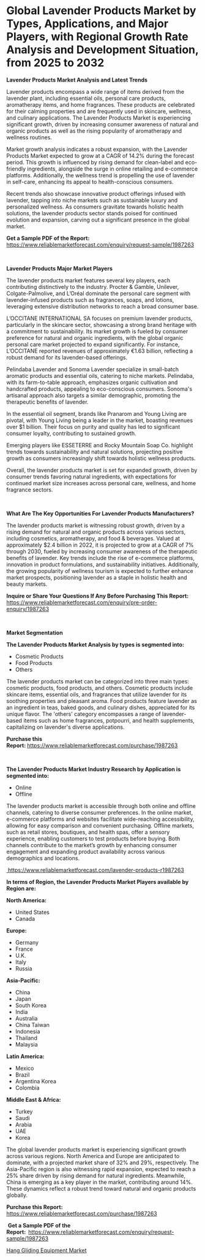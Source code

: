 <p><h1>Global Lavender Products Market by Types, Applications, and Major Players, with Regional Growth Rate Analysis and Development Situation, from 2025 to 2032</h1></p><p><strong>Lavender Products Market Analysis and Latest Trends</strong></p>
<p><p>Lavender products encompass a wide range of items derived from the lavender plant, including essential oils, personal care products, aromatherapy items, and home fragrances. These products are celebrated for their calming properties and are frequently used in skincare, wellness, and culinary applications. The Lavender Products Market is experiencing significant growth, driven by increasing consumer awareness of natural and organic products as well as the rising popularity of aromatherapy and wellness routines.</p><p>Market growth analysis indicates a robust expansion, with the Lavender Products Market expected to grow at a CAGR of 14.2% during the forecast period. This growth is influenced by rising demand for clean-label and eco-friendly ingredients, alongside the surge in online retailing and e-commerce platforms. Additionally, the wellness trend is propelling the use of lavender in self-care, enhancing its appeal to health-conscious consumers. </p><p>Recent trends also showcase innovative product offerings infused with lavender, tapping into niche markets such as sustainable luxury and personalized wellness. As consumers gravitate towards holistic health solutions, the lavender products sector stands poised for continued evolution and expansion, carving out a significant presence in the global market.</p></p>
<p><strong>Get a Sample PDF of the Report:&nbsp;</strong> <a href="https://www.reliablemarketforecast.com/enquiry/request-sample/1987263?utm_campaign=2439&utm_medium=2&utm_source=Github&utm_content=ia&utm_term=05042025&utm_id=lavender-products">https://www.reliablemarketforecast.com/enquiry/request-sample/1987263</a></p>
<p>&nbsp;</p>
<p><strong>Lavender Products Major Market Players</strong></p>
<p><p>The lavender products market features several key players, each contributing distinctively to the industry. Procter & Gamble, Unilever, Colgate-Palmolive, and L’Oréal dominate the personal care segment with lavender-infused products such as fragrances, soaps, and lotions, leveraging extensive distribution networks to reach a broad consumer base.</p><p>L’OCCITANE INTERNATIONAL SA focuses on premium lavender products, particularly in the skincare sector, showcasing a strong brand heritage with a commitment to sustainability. Its market growth is fueled by consumer preference for natural and organic ingredients, with the global organic personal care market projected to expand significantly. For instance, L’OCCITANE reported revenues of approximately €1.63 billion, reflecting a robust demand for its lavender-based offerings.</p><p>Pelindaba Lavender and Sonoma Lavender specialize in small-batch aromatic products and essential oils, catering to niche markets. Pelindaba, with its farm-to-table approach, emphasizes organic cultivation and handcrafted products, appealing to eco-conscious consumers. Sonoma's artisanal approach also targets a similar demographic, promoting the therapeutic benefits of lavender.</p><p>In the essential oil segment, brands like Pranarom and Young Living are pivotal, with Young Living being a leader in the market, boasting revenues over $1 billion. Their focus on purity and quality has led to significant consumer loyalty, contributing to sustained growth.</p><p>Emerging players like ESSETERRE and Rocky Mountain Soap Co. highlight trends towards sustainability and natural solutions, projecting positive growth as consumers increasingly shift towards holistic wellness products.</p><p>Overall, the lavender products market is set for expanded growth, driven by consumer trends favoring natural ingredients, with expectations for continued market size increases across personal care, wellness, and home fragrance sectors.</p></p>
<p>&nbsp;</p>
<p><strong>What Are The Key Opportunities For Lavender Products Manufacturers?</strong></p>
<p><p>The lavender products market is witnessing robust growth, driven by a rising demand for natural and organic products across various sectors, including cosmetics, aromatherapy, and food & beverages. Valued at approximately $2.4 billion in 2022, it is projected to grow at a CAGR of 7% through 2030, fueled by increasing consumer awareness of the therapeutic benefits of lavender. Key trends include the rise of e-commerce platforms, innovation in product formulations, and sustainability initiatives. Additionally, the growing popularity of wellness tourism is expected to further enhance market prospects, positioning lavender as a staple in holistic health and beauty markets.</p></p>
<p><strong>Inquire or Share Your Questions If Any Before Purchasing This Report:</strong> <a href="https://www.reliablemarketforecast.com/enquiry/pre-order-enquiry/1987263?utm_campaign=2439&utm_medium=2&utm_source=Github&utm_content=ia&utm_term=05042025&utm_id=lavender-products">https://www.reliablemarketforecast.com/enquiry/pre-order-enquiry/1987263</a></p>
<p>&nbsp;</p>
<p><strong>Market Segmentation</strong></p>
<p><strong>The Lavender Products Market Analysis by types is segmented into:</strong></p>
<p><ul><li>Cosmetic Products</li><li>Food Products</li><li>Others</li></ul></p>
<p><p>The lavender products market can be categorized into three main types: cosmetic products, food products, and others. Cosmetic products include skincare items, essential oils, and fragrances that utilize lavender for its soothing properties and pleasant aroma. Food products feature lavender as an ingredient in teas, baked goods, and culinary dishes, appreciated for its unique flavor. The 'others' category encompasses a range of lavender-based items such as home fragrances, potpourri, and health supplements, capitalizing on lavender's diverse applications.</p></p>
<p><strong>Purchase this Report:&nbsp;</strong><a href="https://www.reliablemarketforecast.com/purchase/1987263?utm_campaign=2439&utm_medium=2&utm_source=Github&utm_content=ia&utm_term=05042025&utm_id=lavender-products">https://www.reliablemarketforecast.com/purchase/1987263</a></p>
<p>&nbsp;</p>
<p><strong>The Lavender Products Market Industry Research by Application is segmented into:</strong></p>
<p><ul><li>Online</li><li>Offline</li></ul></p>
<p><p>The lavender products market is accessible through both online and offline channels, catering to diverse consumer preferences. In the online market, e-commerce platforms and websites facilitate wide-reaching accessibility, allowing for easy comparison and convenient purchasing. Offline markets, such as retail stores, boutiques, and health spas, offer a sensory experience, enabling customers to test products before buying. Both channels contribute to the market’s growth by enhancing consumer engagement and expanding product availability across various demographics and locations.</p></p>
<p><a href="https://www.reliablemarketforecast.com/lavender-products-r1987263?utm_campaign=2439&utm_medium=2&utm_source=Github&utm_content=ia&utm_term=05042025&utm_id=lavender-products">&nbsp;https://www.reliablemarketforecast.com/lavender-products-r1987263</a></p>
<p><strong>In terms of Region, the Lavender Products Market Players available by Region are:</strong></p>
<p>
    <p> <strong> North America: </strong>
        <ul>
            <li>United States</li>
            <li>Canada</li>
        </ul>
        </p> 
    <p> <strong> Europe: </strong>
        <ul>
            <li>Germany</li>
            <li>France</li>
            <li>U.K.</li>
            <li>Italy</li>
            <li>Russia</li>
        </ul>
        </p> 
    <p> <strong> Asia-Pacific: </strong>
        <ul>
            <li>China</li>
            <li>Japan</li>
            <li>South Korea</li>
            <li>India</li>
            <li>Australia</li>
            <li>China Taiwan</li>
            <li>Indonesia</li>
            <li>Thailand</li>
            <li>Malaysia</li>
        </ul>
        </p> 
    <p> <strong> Latin America: </strong>
        <ul>
            <li>Mexico</li>
            <li>Brazil</li>
            <li>Argentina Korea</li>
            <li>Colombia</li>
        </ul>
        </p> 
    <p> <strong> Middle East & Africa: </strong>
        <ul>
            <li>Turkey</li>
            <li>Saudi</li>
            <li>Arabia</li>
            <li>UAE</li>
            <li>Korea</li>
        </ul>
    </p>
    </p>
<p><p>The global lavender products market is experiencing significant growth across various regions. North America and Europe are anticipated to dominate, with a projected market share of 32% and 29%, respectively. The Asia-Pacific region is also witnessing rapid expansion, expected to reach a 25% share driven by rising demand for natural ingredients. Meanwhile, China is emerging as a key player in the market, contributing around 14%. These dynamics reflect a robust trend toward natural and organic products globally.</p></p>
<p><strong>Purchase this Report: </strong><a href="https://www.reliablemarketforecast.com/purchase/1987263?utm_campaign=2439&utm_medium=2&utm_source=Github&utm_content=ia&utm_term=05042025&utm_id=lavender-products">https://www.reliablemarketforecast.com/purchase/1987263</a></p>
<p>&nbsp;<strong>Get a Sample PDF of the Report:&nbsp;&nbsp;</strong><a href="https://www.reliablemarketforecast.com/enquiry/request-sample/1987263?utm_campaign=2439&utm_medium=2&utm_source=Github&utm_content=ia&utm_term=05042025&utm_id=lavender-products">https://www.reliablemarketforecast.com/enquiry/request-sample/1987263</a></p>
<p><strong></strong></p>
<p><p><a href="https://github.com/kathiestrine5ty/Market-Research-Report-List-2/blob/main/hang-gliding-equipment-market.md?utm_campaign=2439&utm_medium=2&utm_source=Github&utm_content=ia&utm_term=05042025&utm_id=lavender-products">Hang Gliding Equipment Market</a></p></p>
